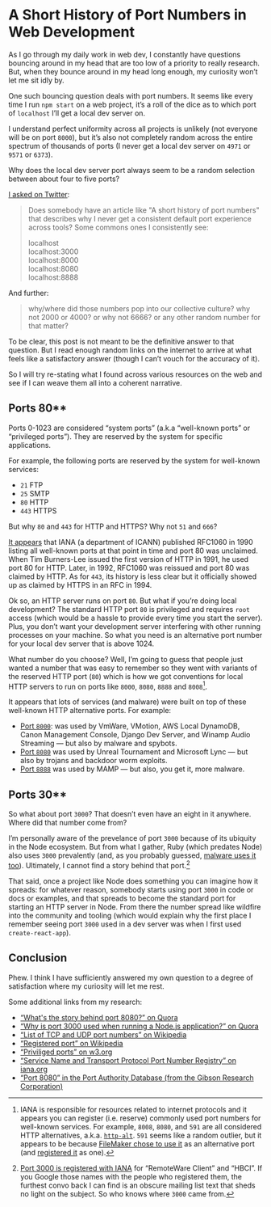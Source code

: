 # A Short History of Port Numbers in Web Development

As I go through my daily work in web dev, I constantly have questions bouncing around in my head that are too low of a priority to really research. But, when they bounce around in my head long enough, my curiosity won’t let me sit idly by.

One such bouncing question deals with port numbers. It seems like every time I run  `npm start` on a web project, it’s a roll of the dice as to which port of `localhost` I’ll get a local dev server on.

I understand perfect uniformity across all projects is unlikely (not everyone will be on port `8000`), but it’s also not completely random across the entire spectrum of thousands of ports (I never get a local dev server on `4971` or `9571` or `6373`).

Why does the local dev server port always seem to be a random selection between about four to five ports?

[I asked on Twitter](https://twitter.com/jimniels/status/1598436595421663237):

> Does somebody have an article like "A short history of port numbers" that describes why I never get a consistent default port experience across tools? Some commons ones I consistently see:
>
> localhost  
> localhost:3000  
> localhost:8000  
> localhost:8080  
> localhost:8888

And further:

> why/where did those numbers pop into our collective culture? why not 2000 or 4000? or why not 6666? or any other random number for that matter?

To be clear, this post is not meant to be the definitive answer to that question. But I read enough random links on the internet to arrive at what feels like a satisfactory answer (though I can’t vouch for the accuracy of it).

So I will try re-stating what I found across various resources on the web and see if I can weave them all into a coherent narrative.

## Ports 80**

Ports 0-1023 are considered “system ports” (a.k.a “well-known ports” or “privileged ports”). They are reserved by the system for specific applications.

For example, the following ports are reserved by the system for well-known services:

- `21` FTP
- `25` SMTP
- `80` HTTP
- `443` HTTPS

But why `80` and `443` for HTTP and HTTPS? Why not `51` and `666`?

[It appears](https://www.howtogeek.com/233383/why-was-80-chosen-as-the-default-http-port-and-443-as-the-default-https-port/) that IANA (a department of ICANN) published RFC1060 in 1990 listing all well-known ports at that point in time and port 80 was unclaimed. When Tim Burners-Lee issued the first version of HTTP in 1991, he used port 80 for HTTP. Later, in 1992, RFC1060 was reissued and port 80 was claimed by HTTP. As for `443`, its history is less clear but it officially showed up as claimed by HTTPS in an RFC in 1994.

Ok so, an HTTP server runs on port `80`. But what if you’re doing local development? The standard HTTP port `80` is privileged and requires `root` access (which would be a hassle to provide every time you start the server). Plus, you don’t want your development server interfering with other running processes on your machine. So what you need is an alternative port number for your local dev server that is above 1024.

What number do you choose? Well, I’m going to guess that people just wanted a number that was easy to remember so they went with variants of the reserved HTTP port (`80`) which is how we got conventions for local HTTP servers to run on ports like `8000`, `8080`, `8888` and `8008`[^1]. 

It appears that lots of services (and malware) were built on top of these well-known HTTP alternative ports. For example:

- [Port `8000`](https://www.speedguide.net/port.php?port=8000): was used by VmWare, VMotion, AWS Local DynamoDB, Canon Management Console, Django Dev Server, and Winamp Audio Streaming — but also by malware and spybots.
- [Port `8080`](https://www.speedguide.net/port.php?port=8080) was used by Unreal Tournament and Microsoft Lync — but also by trojans and backdoor worm exploits.
- [Port `8888`](https://www.speedguide.net/port.php?port=8888) was used by MAMP — but also, you get it, more malware.

## Ports 30**

So what about port `3000`? That doesn’t even have an eight in it anywhere. Where did that number come from?

I’m personally aware of the prevelance of port `3000` because of its ubiquity in the Node ecosystem. But from what I gather, Ruby (which predates Node) also uses `3000` prevalently (and, as you probably guessed, [malware uses it too](https://www.speedguide.net/port.php?port=3000)). Ultimately, I cannot find a story behind that port.[^2]

That said, once a project like Node does something you can imagine how it spreads: for whatever reason, somebody starts using port `3000` in code or docs or examples, and that spreads to become the standard port for starting an HTTP server in Node. From there the number spread like wildfire into the community and tooling (which would explain why the first place I remember seeing port `3000` used in a dev server was when I first used `create-react-app`).

## Conclusion

Phew. I think I have sufficiently answered my own question to a degree of satisfaction where my curiosity will let me rest.

Some additional links from my research:

- [“What's the story behind port 8080?” on Quora](https://www.quora.com/Whats-the-story-behind-port-8080)
- [“Why is port 3000 used when running a Node.js application?” on Quora](https://www.quora.com/Why-is-port-3000-used-when-running-a-Node-js-application)
- [“List of TCP and UDP port numbers” on Wikipedia](https://en.wikipedia.org/wiki/List_of_TCP_and_UDP_port_numbers)
- [“Registered port” on Wikipedia](https://en.wikipedia.org/wiki/Registered_port)
- [“Priviliged ports” on w3.org](https://www.w3.org/Daemon/User/Installation/PrivilegedPorts.html)
- [“Service Name and Transport Protocol Port Number Registry” on iana.org](https://www.iana.org/assignments/service-names-port-numbers/service-names-port-numbers.xhtml?page=109)
- [“Port 8080” in the Port Authority Database (from the Gibson Research Corporation)](https://www.grc.com/port_8080.htm)

[^1]: IANA is responsible for resources related to internet protocols and it appears you can register (i.e. reserve) commonly used port numbers for well-known services. For example, `8008`, `8080`, and `591` are all considered HTTP alternatives, a.k.a. [`http-alt`](https://www.iana.org/assignments/service-names-port-numbers/service-names-port-numbers.xhtml?search=http-alt). `591` seems like a random outlier, but it appears to be because [FileMaker chose to use it](https://www.speedguide.net/port.php?port=591) as an alternative port (and [registered it](https://community.claris.com/en/s/article/Specifying-a-port-number-for-Instant-Web-Publishing-1503692906237) as one).
[^2]: [Port 3000 is registered with IANA](https://www.iana.org/assignments/service-names-port-numbers/service-names-port-numbers.xhtml?search=3000) for “RemoteWare Client” and “HBCI”. If you Google those names with the people who registered them, the furthest convo back I can find is an obscure mailing list text that sheds no light on the subject. So who knows where `3000` came from.